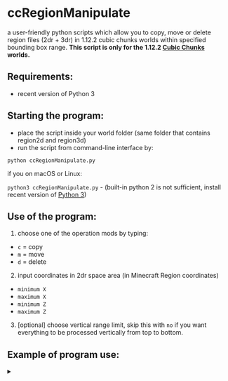 # ccRegionManipulate
a user-friendly python scripts which allow you to copy, move or delete region files (2dr + 3dr) in 1.12.2 cubic chunks worlds within specified bounding box range.     __This script is only for the 1.12.2 [Cubic Chunks](https://github.com/OpenCubicChunks/CubicChunks) worlds.__

## Requirements:
- recent version of Python 3


## Starting the program:
- place the script inside your world folder (same folder that contains region2d and region3d)
- run the script from command-line interface by:

```python ccRegionManipulate.py```

if you on macOS or Linux:

```python3 ccRegionManipulate.py``` - (built-in python 2 is not sufficient, install recent version of [Python 3](https://www.python.org/))

## Use of the program:
1. choose one of the operation mods by typing:
- `c` = copy 
- `m` = move 
- `d` = delete

2. input coordinates in 2dr space area (in Minecraft Region coordinates)
- `minimum X`
- `maximum X` 
- `minimum Z`
- `maximum Z` 
3. [optional] choose vertical range limit, skip this with `no` if you want everything to be processed vertically from top to bottom.

##  Example of program use:
<details> <summary></summary> 

  ```
user$ python3 /users/username/minecraft/New World/ccRegionManipulate_mc1.12.2.py 
================================================================================
ccRegionManipulate for Cubic Chunks 1.12.2.
Copy, move or delete Minecraft regions in specific range.
to use this program, please put this script into your world folder
Make sure you have backups before doing anything!
You might need to fix the light using cc worldfixer after some operations.
================================================================================
Possible operation modes:
'c' = copy regions | 'm' = move regions | 'd' = delete regions
Choose an operation mode: c
'copy' mode was selected.
--------------------------------------------------------------------------------
Input coordinates in 2dr space (Minecraft region coordinates):
min x: 20
max x: 200
min z: 10
max z: 300
The bounding box is '181x291' large in 2dr space
--------------------------------------------------------------------------------
[optional]: Do you want to set vertical range in 3dr (cube) space? (n/y)
(if you don't, all cubes vertically will be processed) n
Vertical range limit was not set
--------------------------------------------------------------------------------
Total number of 2dr files to be processed: 241
Total number of 3dr files to be processed: 1670
--------------------------------------------------------------------------------
--------------------------------------------------------------------------------
The copy operation will be executed in '/users/username/minecraft/New World/'
Do you want to start the copy process? (y/n) n

```
</details>
